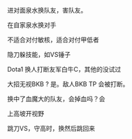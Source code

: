 进对面泉水换队友，害队友。

在自家泉水换对手

不适合对付敏核，适合对付甲低者

隐刀躲技能，如VS锤子

Dota1 换人打断友军白牛C，其他的没试过

大招无视BKB ? 是。敌人BKB TP 会被打断。

换中了血魔大的队友，会掉血吗？会

上高坡开视野

跳刀VS，守高时，换然后跳回来